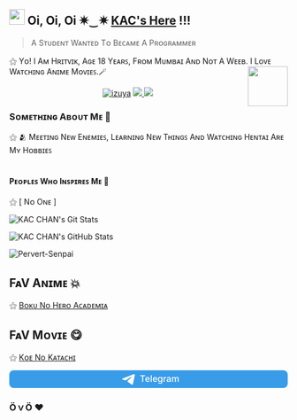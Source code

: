 ## <img src="https://user-images.githubusercontent.com/1303154/88677602-1635ba80-d120-11ea-84d8-d263ba5fc3c0.gif" width="28px"> Oi, Oi, Oi ✷⁠‿⁠✷ [KAC's Here](https://github.com/KAC-CHAN) !!!
> A Sᴛᴜᴅᴇɴᴛ Wᴀɴᴛᴇᴅ Tᴏ Bᴇᴄᴀᴍᴇ A Pʀᴏɢʀᴀᴍᴍᴇʀ 

⚝ Yᴏ! I Aᴍ Hʀɪᴛᴠɪᴋ, Aɢᴇ 18 Yᴇᴀʀꜱ, Fʀᴏᴍ Mᴜᴍʙᴀɪ Aɴᴅ Nᴏᴛ A Wᴇᴇʙ. I Lᴏᴠᴇ Wᴀᴛᴄʜɪɴɢ Aɴɪᴍᴇ Mᴏᴠɪᴇꜱ.🪄
<img src="https://64.media.tumblr.com/34784257378ce2c51675599159735772/tumblr_nd3b8i2gL01sedjuto1_400.gifv" align="right" width="72"/>

</p>
<p align="center">
  <a href="https://t.me/izuya"><img src="https://telegra.ph/file/681ce0be1c844af41dd1e.jpg" alt="izuya"></a>
  
  <a href="https://github.com/KAC-CHAN">
    <img src="https://img.shields.io/github/followers/h0daka?label=GitHub&logo=github&style=for-the-badge&color=blue"/>
  </a>
  <a href="https://telegram.me/izuya">
    <img src="https://img.shields.io/badge/telegram-1b77FF.svg?style=for-the-badge&logo=telegram"/>
  </a>  
 </a>
  

### Sᴏᴍᴇᴛʜɪɴɢ Aʙᴏᴜᴛ Mᴇ 🐇

⚝ 🫂 Mᴇᴇᴛɪɴɢ Nᴇᴡ Eɴᴇᴍɪᴇꜱ, Lᴇᴀʀɴɪɴɢ Nᴇᴡ Tʜɪɴɢꜱ Aɴᴅ Wᴀᴛᴄʜɪɴɢ Hᴇɴᴛᴀɪ Aʀᴇ Mʏ Hᴏʙʙɪᴇꜱ </br>
</br>

#### Pᴇᴏᴘʟᴇꜱ Wʜᴏ Iɴꜱᴘɪʀᴇꜱ Mᴇ 🥰
⚝ [ Nᴏ Oɴᴇ ]

![KAC CHAN's Git Stats](https://github-readme-stats.vercel.app/api?username=kac-chan&include_all_commits=true&count_private=true&theme=highcontrast)

![KAC CHAN's GitHub Stats](https://github-readme-streak-stats.herokuapp.com?user=KAC-CHAN&theme=tokyonight)
<p align="left"> <img src="https://komarev.com/ghpvc/?username=KAC-CHAN&label=Profile%20Views&color=orange&style=flat-square" alt="Pervert-Senpai" /> </p>


## FᴀV Aɴɪᴍᴇ 💥

⚝ [Bᴏᴋᴜ Nᴏ Hᴇʀᴏ Aᴄᴀᴅᴇᴍɪᴀ](https://anilist.co/anime/21459/Boku-no-Hero-Academia/) </br>

## FᴀV Mᴏᴠɪᴇ 😋

⚝ [Kᴏᴇ Nᴏ Kᴀᴛᴀᴄʜɪ](https://anilist.co/anime/21459/Koe-no-Katachi/) </br>

<a style="display:block;font-size:16px;font-weight:500;text-align:center;border-radius:8px;padding:5px;background:#389ce9;text-decoration:none;color:#fff;" href="https://xn--r1a.click/PervertSenpai" target="_blank"><svg style="width:30px;height:20px;vertical-align:middle;margin:0px 5px;" viewBox="0 0 21 18"><g fill="none"><path fill="#ffffff" d="M0.554,7.092 L19.117,0.078 C19.737,-0.156 20.429,0.156 20.663,0.776 C20.745,0.994 20.763,1.23 20.713,1.457 L17.513,16.059 C17.351,16.799 16.62,17.268 15.88,17.105 C15.696,17.065 15.523,16.987 15.37,16.877 L8.997,12.271 C8.614,11.994 8.527,11.458 8.805,11.074 C8.835,11.033 8.869,10.994 8.905,10.958 L15.458,4.661 C15.594,4.53 15.598,4.313 15.467,4.176 C15.354,4.059 15.174,4.037 15.036,4.125 L6.104,9.795 C5.575,10.131 4.922,10.207 4.329,10.002 L0.577,8.704 C0.13,8.55 -0.107,8.061 0.047,7.614 C0.131,7.374 0.316,7.182 0.554,7.092 Z"></path></g></svg>Telegram</a>

### Ӧ⁠ｖ⁠Ӧ ❤️
